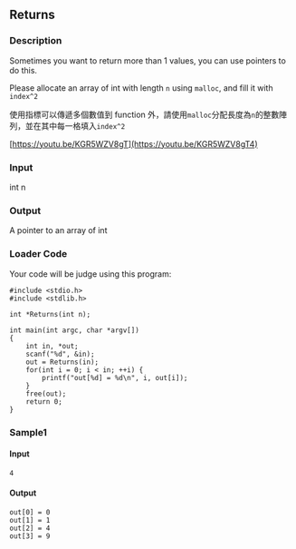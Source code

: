Returns
-------

### Description

<div>

Sometimes you want to return more than 1 values, you can use pointers to
do this.

Please allocate an array of int with length `n` using `malloc`, and fill
it with `index^2`

使用指標可以傳遞多個數值到 function
外，請使用`malloc`分配長度為`n`的整數陣列，並在其中每一格填入`index^2`

[https://youtu.be/KGR5WZV8gT](https://youtu.be/KGR5WZV8gT4)

</div>

### Input

int n

### Output

A pointer to an array of int

### Loader Code

<div>

Your code will be judge using this program:

</div>

    #include <‍stdio.h>
    #include <‍stdlib.h>

    int *Returns(int n); 

    int main(int argc, char *argv[])
    {
        int in, *out;
        scanf("%d", &in);
        out = Returns(in);
        for(int i = 0; i <‍ in; ++i) {
            printf("out[%d] = %d\n", i, out[i]);
        }   
        free(out);
        return 0;
    }

<div>

### Sample1

#### Input

    4

#### Output

    out[0] = 0
    out[1] = 1
    out[2] = 4
    out[3] = 9

</div>
